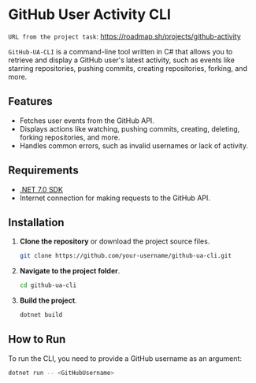 # GitHub User Activity CLI

`URL from the project task`: https://roadmap.sh/projects/github-activity

`GitHub-UA-CLI` is a command-line tool written in C# that allows you to retrieve and display a GitHub user's latest activity, such as events like starring repositories, pushing commits, creating repositories, forking, and more.

## Features

- Fetches user events from the GitHub API.
- Displays actions like watching, pushing commits, creating, deleting, forking repositories, and more.
- Handles common errors, such as invalid usernames or lack of activity.

## Requirements

- [.NET 7.0 SDK](https://dotnet.microsoft.com/download/dotnet/7.0)
- Internet connection for making requests to the GitHub API.

## Installation

1. **Clone the repository** or download the project source files.

    ```bash
    git clone https://github.com/your-username/github-ua-cli.git
    ```

2. **Navigate to the project folder**.

    ```bash
    cd github-ua-cli
    ```

3. **Build the project**.

    ```bash
    dotnet build
    ```

## How to Run

To run the CLI, you need to provide a GitHub username as an argument:

```bash
dotnet run -- <GitHubUsername>

